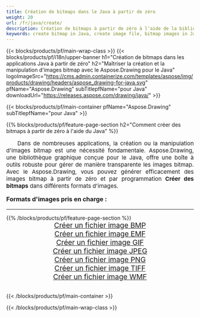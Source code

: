 ```yaml
---
title: Création de bitmaps dans le Java à partir de zéro
weight: 20
url: /fr/java/create/
description: Création de bitmaps à partir de zéro à l'aide de la bibliothèque graphique Aspose.Drawing pour Java
keywords: create bitmap in Java, create image file, bitmap images in Java, bitmap from scratch, graphic library pour Java, generate images in Java
---
```


{{< blocks/products/pf/main-wrap-class >}}
{{< blocks/products/pf/i18n/upper-banner h1="Création de bitmaps dans les applications Java à partir de zéro" h2="Maîtriser la création et la manipulation d'images bitmap avec le Aspose.Drawing pour le Java" logoImageSrc="https://cms.admin.containerize.com/templates/aspose/img/products/drawing/headers/aspose_drawing-for-java.svg" pfName="Aspose.Drawing" subTitlepfName="pour Java" downloadUrl="https://releases.aspose.com/drawing/java/" >}}

{{< blocks/products/pf/main-container pfName="Aspose.Drawing" subTitlepfName="pour Java" >}}

{{% blocks/products/pf/feature-page-section  h2="Comment créer des bitmaps à partir de zéro à l'aide du Java" %}}
<p align="justify" style="text-indent:2em;font-size:15px;">
Dans de nombreuses applications, la création ou la manipulation d'images bitmap est une nécessité fondamentale. Aspose.Drawing, une bibliothèque graphique conçue pour le Java, offre une boîte à outils robuste pour gérer de manière transparente les images bitmap. Avec le Aspose.Drawing, vous pouvez générer efficacement des images bitmap à partir de zéro et par programmation <b>Créer des bitmaps</b> dans différents formats d'images.
</p>

<h3 style="margin-top:16px;">
Formats d'images pris en charge :
</h3>

<hr/>
{{% /blocks/products/pf/feature-page-section %}}
<div class="container-fluid productfamilypage bg-gray">
    <div class="convertypes bg-gray agp-content section">
        <div class="container">
		    <div class="row other-converters" style="gap: 10px;font-size: 19px;text-align:center;">
		        <div class='col-md-3 other-converter remove-lp remove-rp'><a href="bmp/" style="padding:15px;">Créer un fichier image BMP</a></div>
                <div class='col-md-3 other-converter remove-lp remove-rp'><a href="emf/" style="padding:15px;">Créer un fichier image EMF</a></div>
                <div class='col-md-3 other-converter remove-lp remove-rp'><a href="gif/" style="padding:15px;">Créer un fichier image GIF</a></div>
                <div class='col-md-3 other-converter remove-lp remove-rp'><a href="jpeg/" style="padding:15px;">Créer un fichier image JPEG</a></div>
                <div class='col-md-3 other-converter remove-lp remove-rp'><a href="png/" style="padding:15px;">Créer un fichier image PNG</a></div>
                <div class='col-md-3 other-converter remove-lp remove-rp'><a href="tiff/" style="padding:15px;">Créer un fichier image TIFF</a></div>
                <div class='col-md-3 other-converter remove-lp remove-rp'><a href="wmf/" style="padding:15px;">Créer un fichier image WMF</a></div>
            </div>
        </div>
    </div>
</div>
<br/>

{{< /blocks/products/pf/main-container >}}

{{< /blocks/products/pf/main-wrap-class >}}
